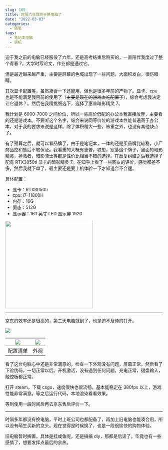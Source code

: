 ```yaml
---
slug: 105
title: 时隔六年我终于换电脑了
date: "2022-03-03"
categories: 
  - 随笔
tags: 
  - 笔记本电脑
  - 拆机
---
```





迫于我之前的电脑已经服役了六年，还是高考结束后购买的，一直陪伴我度过了整个青春 ?。大学时写论文，作业都是通过它。



但是最近越来越严重，主要是屏幕的色域出现了一些问题，大面积发白，很伤眼睛。

其次显卡配置等，虽然凑合一下还能用，但也是很多年前的产物了。显卡、cpu 也是不能满足我目前的使用了（~~主要是现在的游戏太吃配置了~~），综合考虑我决定让它退休？。然后在我精挑细选下，选择了惠普暗影精灵 7。

我计划是 6000-7000 之间价位，所以一些高价低配的办公本我直接放弃，主要看的还是游戏本。不要听这个名字，综合来说同等价位的游戏本性能普遍高于办公本，对于我的要求来说是这样。除了体积稍大一些，笨重之外，也没有其他缺点了。

有了预算之后，就可以看品牌了，由于是笔记本，一体的还是买品牌比较稳，小厂商品控和售后不敢保证。我看重的大概有惠普，联想，宏碁这个牌子，里面的暗影精灵，拯救者，暗影骑士等都是性价比相当不错的选择。在反复纠结之后我选择了配有 RTX3050ti 显卡的暗影精灵 7。在知乎上看了一些网友的评价，感觉都差不多，然后我就下单了，最主要还是要上机体验一下才知道合不合适。

具体配置：
* 显卡：RTX3050ti
* cpu: i7-11800H
* 内存：16G
* 固态：512G
* 显示器：16.1 英寸 LED 显示屏 1920

<img src="https://imgurl.zishu.me/images/old/2022/03/03/e69dc4b083403c255ea502abf7f16b88.png" style="max-width: 100%;width: 280px;">

---

京东的效率还是很高的，第二天电脑就到了，也是迫不及待的打开。

![](https://imgurl.zishu.me/images/old/2022/03/03/b2aea8b62920ce5666f14789bf30b9cd.png)

|![](https://imgurl.zishu.me/images/old/2022/03/03/1d26192e1369917992cd494eb87b3f6d.png)|![](https://imgurl.zishu.me/images/old/2022/03/03/a1d25ade674d576644b1fd91083cc910.png)|
|---|---|
|配置清单 | 外观|

看了这台电脑心中还是非常满意的，检查一下外观没有问题，屏幕正常，然后看了下验伪码，一切正常以后。开机激活，没有遇到任何问题，充电正常，键盘输入，触控板都正常。

打开 steam，下载 csgo，速度很快也很流畅。基本能稳定在 380fps 以上，游戏性能非常满意。等之后运行代码，本地渲染看看效果。

等到使用一段时间后再去京东售后评价一下。

---

时隔多年都没有换电脑，平时上班公司也都配备了，再加上旧电脑也能凑合用，所以没有萌生买新的念头。现在觉得是时候换了，也是一段很愉快的购物体验。

旧电脑暂时搁置，具体是挂咸鱼呢，还是搞搞 diy，那都是后话了。毕竟也有一些感情了，想要发挥点最后的余热。
